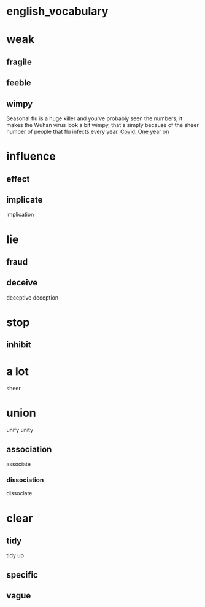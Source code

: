 # english_vocabulary

# weak  
## fragile  
## feeble 
## wimpy  
Seasonal flu is a huge killer and you've probably seen the numbers, it makes the Wuhan virus look a bit wimpy, that's simply because of the sheer number of people that flu infects every year.
[Covid: One year on](https://www.bbc.co.uk/learningenglish/english/features/6-minute-english/ep-210225)

# influence  
## effect
## implicate 
implication

# lie
## fraud  
## deceive  
deceptive deception

# stop
## inhibit

# a lot
sheer 

# union 
unify unity 
## association
associate
### dissociation
dissociate

# clear
## tidy
tidy up
## specific
## vague



